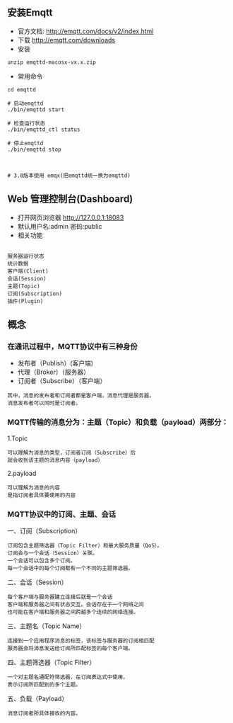 ## 安装Emqtt
- 官方文档: http://emqtt.com/docs/v2/index.html
- 下载  http://emqtt.com/downloads 
- 安装 
```
unzip emqttd-macosx-vx.x.zip
```
- 常用命令
```
cd emqttd

# 启动emqttd
./bin/emqttd start

# 检查运行状态
./bin/emqttd_ctl status

# 停止emqttd
./bin/emqttd stop



# 3.0版本使用 emqx(把emqttd统一换为emqttd)

```
## Web 管理控制台(Dashboard)
- 打开网页浏览器 http://127.0.0.1:18083 
- 默认用户名:admin 密码:public
- 相关功能
```

服务器运行状态
统计数据
客户端(Client)
会话(Session)
主题(Topic)
订阅(Subscription)
插件(Plugin) 

```

## 概念
### 在通讯过程中，MQTT协议中有三种身份
- 发布者（Publish）(客户端)
- 代理（Broker）（服务器）
- 订阅者（Subscribe）（客户端）
```
其中，消息的发布者和订阅者都是客户端，消息代理是服务器，
消息发布者可以同时是订阅者。
```
### MQTT传输的消息分为：主题（Topic）和负载（payload）两部分：
1.Topic
```
可以理解为消息的类型，订阅者订阅（Subscribe）后
就会收到该主题的消息内容（payload）
```

2.payload
```
可以理解为消息的内容
是指订阅者具体要使用的内容
```
### MQTT协议中的订阅、主题、会话
一、订阅（Subscription）
```
订阅包含主题筛选器（Topic Filter）和最大服务质量（QoS）。
订阅会与一个会话（Session）关联。
一个会话可以包含多个订阅。
每一个会话中的每个订阅都有一个不同的主题筛选器。
```
二、会话（Session）
```
每个客户端与服务器建立连接后就是一个会话
客户端和服务器之间有状态交互。会话存在于一个网络之间
也可能在客户端和服务器之间跨越多个连续的网络连接。
```


三、主题名（Topic Name）
```
连接到一个应用程序消息的标签，该标签与服务器的订阅相匹配
服务器会将消息发送给订阅所匹配标签的每个客户端。
```
四、主题筛选器（Topic Filter）
```
一个对主题名通配符筛选器，在订阅表达式中使用，
表示订阅所匹配到的多个主题。

```

五、负载（Payload）
```
消息订阅者所具体接收的内容。
```
